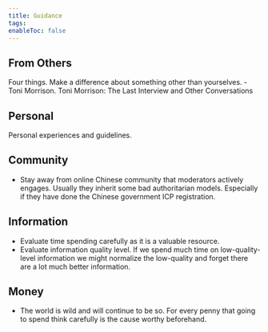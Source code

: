 ```yaml
---
title: Guidance
tags: 
enableToc: false
---
```

## From Others

Four things. Make a difference about something other than yourselves. - Toni Morrison. Toni Morrison: The Last Interview and Other Conversations

## Personal

Personal experiences and guidelines.
## Community
- Stay away from online Chinese community that moderators actively engages. Usually they inherit some bad authoritarian models. Especially if they have done the Chinese government ICP registration.

## Information
- Evaluate time spending carefully as it is a valuable resource.
- Evaluate information quality level. If we spend much time on low-quality-level information we might normalize the low-quality and forget there are a lot much better information.

## Money
- The world is wild and will continue to be so. For every penny that going to spend think carefully is the cause worthy beforehand.
